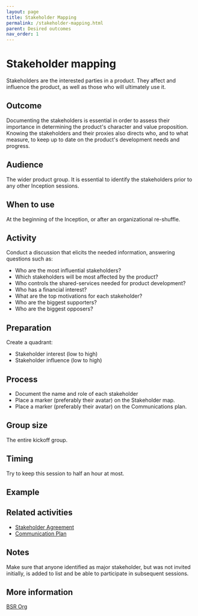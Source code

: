 ```yaml
---
layout: page
title: Stakeholder Mapping
permalink: /stakeholder-mapping.html
parent: Desired outcomes
nav_order: 1
---
```


# Stakeholder mapping

Stakeholders are the interested parties in a product. They affect and influence the product, as well as those who will ultimately use it.

## Outcome

Documenting the stakeholders is essential in order to assess their importance in determining the product's character and value proposition.
Knowing the stakeholders and their proxies also directs who, and to what measure, to keep up to date on the product's development needs and progress. 

## Audience

The wider product group. It is essential to identify the stakeholders prior to any other Inception sessions.

## When to use

At the beginning of the Inception, or after an organizational re-shuffle.

## Activity

Conduct a discussion that elicits the needed information, answering questions such as:

- Who are the most influential stakeholders? 
- Which stakeholders will be most affected by the product?
- Who controls the shared-services needed for product development?
- Who has a financial interest?
- What are the top motivations for each stakeholder?
- Who are the biggest supporters?
- ​Who are the biggest opposers?

## Preparation

Create a quadrant:
- Stakeholder interest (low to high)
- Stakeholder influence (low to high)

## Process

- Document the name and role of each stakeholder
- Place a marker (preferably their avatar) on the Stakeholder map.   
- Place a marker (preferably their avatar) on the Communications plan.

## Group size

The entire kickoff group.

## Timing

Try to keep this session to half an hour at most.

## Example

## Related activities

- [Stakeholder Agreement](/stakeholder-agreement)
- [Communication Plan](/communication-plan)

## Notes

Make sure that anyone identified as major stakeholder, but was not invited initially, is added to list and be able to participate in subsequent sessions. 

## More information

[BSR Org](https://www.bsr.org/reports/BSR_Stakeholder_Engagement_Stakeholder_Mapping.final.pdf)
